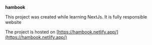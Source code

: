 **hambook**

This project was created while learning NextJs. It is fully responsible website

The project is hosted on [https://hambook.netlify.app/](https://hambook.netlify.app/)
